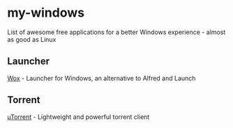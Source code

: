 # my-windows
List of awesome free applications for a better Windows experience - almost as good as Linux


## Launcher
[Wox](https://github.com/Wox-launcher/Wox#installation) - Launcher for Windows, an alternative to Alfred and Launch

## Torrent
[µTorrent](http://www.utorrent.com/) - Lightweight and powerful torrent client
